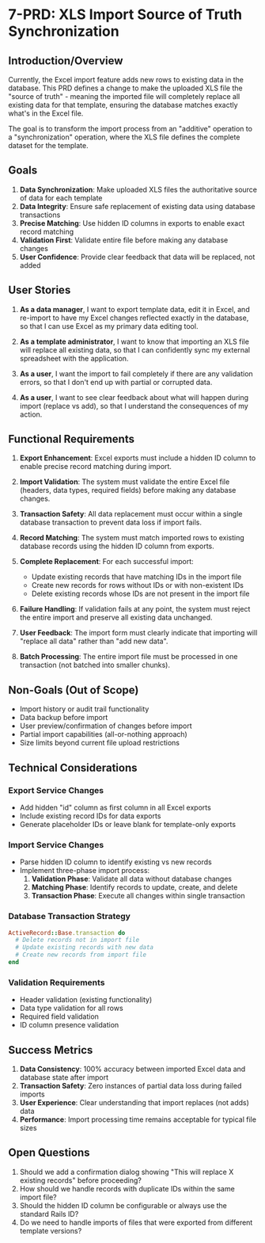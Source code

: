 # 7-PRD: XLS Import Source of Truth Synchronization

## Introduction/Overview

Currently, the Excel import feature adds new rows to existing data in the database. This PRD defines a change to make the uploaded XLS file the "source of truth" - meaning the imported file will completely replace all existing data for that template, ensuring the database matches exactly what's in the Excel file.

The goal is to transform the import process from an "additive" operation to a "synchronization" operation, where the XLS file defines the complete dataset for the template.

## Goals

1. **Data Synchronization**: Make uploaded XLS files the authoritative source of data for each template
2. **Data Integrity**: Ensure safe replacement of existing data using database transactions
3. **Precise Matching**: Use hidden ID columns in exports to enable exact record matching
4. **Validation First**: Validate entire file before making any database changes
5. **User Confidence**: Provide clear feedback that data will be replaced, not added

## User Stories

1. **As a data manager**, I want to export template data, edit it in Excel, and re-import to have my Excel changes reflected exactly in the database, so that I can use Excel as my primary data editing tool.

2. **As a template administrator**, I want to know that importing an XLS file will replace all existing data, so that I can confidently sync my external spreadsheet with the application.

3. **As a user**, I want the import to fail completely if there are any validation errors, so that I don't end up with partial or corrupted data.

4. **As a user**, I want to see clear feedback about what will happen during import (replace vs add), so that I understand the consequences of my action.

## Functional Requirements

1. **Export Enhancement**: Excel exports must include a hidden ID column to enable precise record matching during import.

2. **Import Validation**: The system must validate the entire Excel file (headers, data types, required fields) before making any database changes.

3. **Transaction Safety**: All data replacement must occur within a single database transaction to prevent data loss if import fails.

4. **Record Matching**: The system must match imported rows to existing database records using the hidden ID column from exports.

5. **Complete Replacement**: For each successful import:
   - Update existing records that have matching IDs in the import file
   - Create new records for rows without IDs or with non-existent IDs  
   - Delete existing records whose IDs are not present in the import file

6. **Failure Handling**: If validation fails at any point, the system must reject the entire import and preserve all existing data unchanged.

7. **User Feedback**: The import form must clearly indicate that importing will "replace all data" rather than "add new data".

8. **Batch Processing**: The entire import file must be processed in one transaction (not batched into smaller chunks).

## Non-Goals (Out of Scope)

- Import history or audit trail functionality
- Data backup before import
- User preview/confirmation of changes before import
- Partial import capabilities (all-or-nothing approach)
- Size limits beyond current file upload restrictions

## Technical Considerations

### Export Service Changes
- Add hidden "id" column as first column in all Excel exports
- Include existing record IDs for data exports
- Generate placeholder IDs or leave blank for template-only exports

### Import Service Changes  
- Parse hidden ID column to identify existing vs new records
- Implement three-phase import process:
  1. **Validation Phase**: Validate all data without database changes
  2. **Matching Phase**: Identify records to update, create, and delete
  3. **Transaction Phase**: Execute all changes within single transaction

### Database Transaction Strategy
```ruby
ActiveRecord::Base.transaction do
  # Delete records not in import file
  # Update existing records with new data
  # Create new records from import file
end
```

### Validation Requirements
- Header validation (existing functionality)
- Data type validation for all rows
- Required field validation
- ID column presence validation

## Success Metrics

1. **Data Consistency**: 100% accuracy between imported Excel data and database state after import
2. **Transaction Safety**: Zero instances of partial data loss during failed imports  
3. **User Experience**: Clear understanding that import replaces (not adds) data
4. **Performance**: Import processing time remains acceptable for typical file sizes

## Open Questions

1. Should we add a confirmation dialog showing "This will replace X existing records" before proceeding?
2. How should we handle records with duplicate IDs within the same import file?
3. Should the hidden ID column be configurable or always use the standard Rails ID?
4. Do we need to handle imports of files that were exported from different template versions?